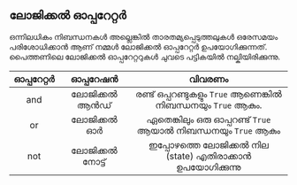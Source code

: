 ## ലോജിക്കല്‍ ഓപ്പറേറ്റര്‍

ഒന്നിലധികം നിബന്ധനകള്‍ അല്ലെങ്കില്‍ താരതമ്യപ്പെടുത്തലുകള്‍ ഒരേസമയം പരിശോധിക്കാന്‍ ആണ് നമ്മള്‍ ലോജിക്കല്‍ ഓപ്പറേറ്റര്‍ ഉപയോഗിക്കുന്നത്. പൈത്തണിലെ ലോജിക്കല്‍ ഓപ്പറേറ്ററുകള്‍ ചുവടെ പട്ടികയില്‍ നല്കിയിരിക്കുന്നു.

|ഓപ്പറേറ്റര്‍| ഓപ്പറേഷന്‍ | വിവരണം |
|:----:|:-----:|:------:|
|and| ലോജിക്കല്‍ ആന്‍ഡ്| രണ്ട് ഒപ്പറണ്ടുകളും `True` ആണെങ്കില്‍ നിബന്ധനയും `True` ആകും. |
|or| ലോജിക്കല്‍ ഓര്‍ | ഏതെങ്കിലും ഒരു ഓപ്പറണ്ട് `True` ആയാല്‍ നിബന്ധനയും `True` ആകും |
|not|ലോജിക്കല്‍ നോട്ട്| ഇപ്പോഴത്തെ ലോജിക്കല്‍ നില (state) എതിരാക്കാന്‍ ഉപയോഗിക്കുന്നു |

